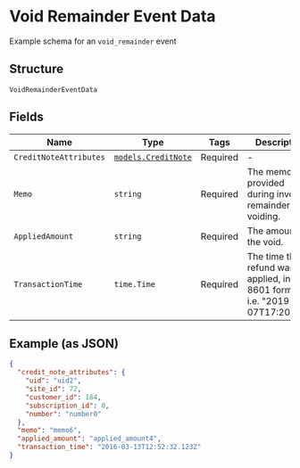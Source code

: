 
# Void Remainder Event Data

Example schema for an `void_remainder` event

## Structure

`VoidRemainderEventData`

## Fields

| Name | Type | Tags | Description |
|  --- | --- | --- | --- |
| `CreditNoteAttributes` | [`models.CreditNote`](../../doc/models/credit-note.md) | Required | - |
| `Memo` | `string` | Required | The memo provided during invoice remainder voiding. |
| `AppliedAmount` | `string` | Required | The amount of the void. |
| `TransactionTime` | `time.Time` | Required | The time the refund was applied, in ISO 8601 format, i.e. "2019-06-07T17:20:06Z" |

## Example (as JSON)

```json
{
  "credit_note_attributes": {
    "uid": "uid2",
    "site_id": 72,
    "customer_id": 184,
    "subscription_id": 0,
    "number": "number0"
  },
  "memo": "memo6",
  "applied_amount": "applied_amount4",
  "transaction_time": "2016-03-13T12:52:32.123Z"
}
```

